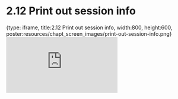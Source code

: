 # 2.12 Print out session info
 
{type: iframe, title:2.12 Print out session info, width:800, height:600, poster:resources/chapt_screen_images/print-out-session-info.png}
![](https://sayumiyork.github.io/miniCURE-16S_Test/print-out-session-info.html)
 

 
